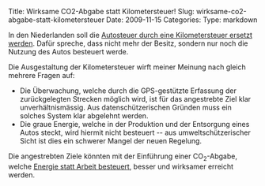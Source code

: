 Title: Wirksame CO2-Abgabe statt Kilometersteuer!
Slug: wirksame-co2-abgabe-statt-kilometersteuer
Date: 2009-11-15
Categories:
Type: markdown

In den Niederlanden soll die [Autosteuer durch eine Kilometersteuer ersetzt werden](http://www.20min.ch/news/ausland/story/Kilometersteuer-stoesst-Hollaender-vor-den-Kopf-23774871). Dafür spreche, dass nicht mehr der Besitz, sondern nur noch die Nutzung des Autos besteuert werde.

Die Ausgestaltung der Kilometersteuer wirft meiner Meinung nach gleich mehrere Fragen auf:

- Die Überwachung, welche durch die GPS-gestützte Erfassung der zurückgelegten Strecken möglich wird, ist für das angestrebte Ziel klar unverhältnismässig. Aus datenschützerischen Gründen muss ein solches System klar abgelehnt werden.
- Die graue Energie, welche in der Produktion und der Entsorgung eines Autos steckt, wird hiermit nicht besteuert -- aus umweltschützerischer Sicht ist dies ein schwerer Mangel der neuen Regelung.

Die angestrebten Ziele könnten mit der Einführung einer CO<sub>2</sub>-Abgabe, welche [Energie statt Arbeit besteuert](http://www.edemokratie.ch/archives/215), besser und wirksamer erreicht werden.
